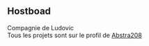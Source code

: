 ## Hostboad

Compagnie de Ludovic <br>
Tous les projets sont sur le profil de [Abstra208](https://github.com/abstra208)
